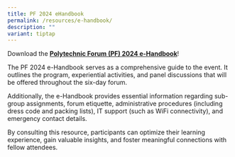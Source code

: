 ```yaml
---
title: PF 2024 eHandbook
permalink: /resources/e-handbook/
description: ""
variant: tiptap
---
```

<p>Download the <strong><a href="/pf2024_e_handbook.pdf/" rel="noopener nofollow" target="_blank">Polytechnic Forum (PF) 2024 e-Handbook</a></strong>!</p>
<p>The PF 2024 e-Handbook serves as a comprehensive guide to the event. It
outlines the program, experiential activities, and panel discussions that
will be offered throughout the six-day forum.</p>
<p>Additionally, the e-Handbook provides essential information regarding
sub-group assignments, forum etiquette, administrative procedures (including
dress code and packing lists), IT support (such as WiFi connectivity),
and emergency contact details.</p>
<p>By consulting this resource, participants can optimize their learning
experience, gain valuable insights, and foster meaningful connections with
fellow attendees.</p>